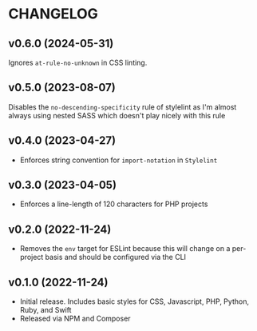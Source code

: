 # CHANGELOG

## v0.6.0 (2024-05-31)

Ignores `at-rule-no-unknown` in CSS linting.

## v0.5.0 (2023-08-07)

Disables the `no-descending-specificity` rule of stylelint as I'm almost always using nested SASS which doesn't play nicely with this rule

## v0.4.0 (2023-04-27)

- Enforces string convention for `import-notation` in `Stylelint`

## v0.3.0 (2023-04-05)

- Enforces a line-length of 120 characters for PHP projects

## v0.2.0 (2022-11-24)

- Removes the `env` target for ESLint because this will change on a per-project basis and should be configured via the CLI

## v0.1.0 (2022-11-24)

- Initial release. Includes basic styles for CSS, Javascript, PHP, Python, Ruby, and Swift
- Released via NPM and Composer
